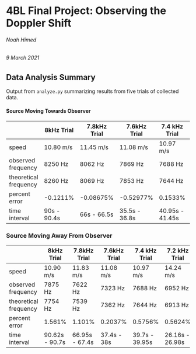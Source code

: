 # 4BL Final Project: Observing the Doppler Shift

###### Noah Himed
###### 9 March 2021

## Data Analysis Summary

Output from `analyze.py` summarizing results from five trials of collected data.

#### Source Moving Towards Observer
|| 8kHz Trial | 7.8kHz Trial | 7.6kHz Trial | 7.4 kHz Trial | 7.2 kHz Trial |
|---|---|---|---|---|---|
|speed| 10.80 m/s|11.45 m/s|11.08 m/s |10.97 m/s|14.44 m/s|
|observed frequency|8250 Hz|8062 Hz|7869 Hz|7688 Hz|7500 Hz|
|theoretical frequency|8260 Hz|8069 Hz| 7853 Hz|7644 Hz|7516 Hz|
|percent error|-0.1211%|-0.08675% | -0.52977%|0.1533%|-0.2129%|
|time interval|90s - 90.4s|66s - 66.5s|35.5s - 36.8s|40.95s - 41.45s|25s - 25.75s|

### Source Moving Away From Observer

|| 8kHz Trial | 7.8kHz Trial | 7.6kHz Trial | 7.4 kHz Trial | 7.2 kHz Trial |
|---|---|---|---|---|---|
|speed|10.90  m/s|11.83 m/s|11.08 m/s |10.97 m/s|14.24 m/s|
|observed frequency|7875 Hz|7622 Hz|7323 Hz|7688 Hz|6952 Hz|
|theoretical frequency|7754 Hz|7539 Hz|7362 Hz|7644 Hz|6913 Hz|
|percent error|1.561%|1.101%|0.2037%|0.5756%|0.5624%|
|time interval|90.62s - 90.7s|66.95s - 67.4s|37.4s - 38s|39.7s - 39.95s|26.16s - 26.98s|
